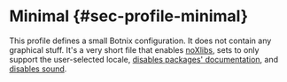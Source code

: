 # Minimal {#sec-profile-minimal}

This profile defines a small Botnix configuration. It does not contain any
graphical stuff. It's a very short file that enables
[noXlibs](#opt-environment.noXlibs), sets
[](#opt-i18n.supportedLocales) to
only support the user-selected locale,
[disables packages' documentation](#opt-documentation.enable),
and [disables sound](#opt-sound.enable).
